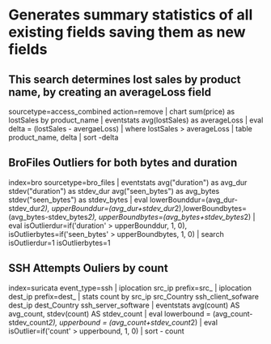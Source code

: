 # Generates summary statistics of all existing fields saving them as new fields

## This search determines lost sales by product name, by creating an averageLoss field
sourcetype=access_combined action=remove
| chart sum(price) as lostSales by product_name
| eventstats avg(lostSales) as averageLoss
| eval delta = (lostSales - avergaeLoss)
| where lostSales > averageLoss
| table product_name, delta
| sort -delta

## BroFiles Outliers for both bytes and duration
index=bro sourcetype=bro_files 
| eventstats avg("duration") as avg_dur stdev("duration") as stdev_dur avg("seen_bytes") as avg_bytes stdev("seen_bytes") as stdev_bytes 
| eval lowerBounddur=(avg_dur-stdev_dur*2), upperBounddur=(avg_dur+stdev_dur*2),lowerBoundbytes=(avg_bytes-stdev_bytes*2), upperBoundbytes=(avg_bytes+stdev_bytes*2)
| eval isOutlierdur=if('duration' > upperBounddur, 1, 0), isOutlierbytes=if('seen_bytes' > upperBoundbytes, 1, 0)
| search isOutlierdur=1 isOutlierbytes=1


## SSH Attempts Ouliers by count
index=suricata event_type=ssh 
| iplocation src_ip prefix=src_ 
| iplocation dest_ip prefix=dest_ 
| stats count by src_ip src_Country ssh_client_sofware dest_ip dest_Country ssh_server_software 
| eventstats  avg(count) AS avg_count, stdev(count) AS stdev_count 
| eval lowerbound = (avg_count-stdev_count*2), upperbound = (avg_count+stdev_count*2) 
| eval isOutlier=if('count' > upperbound, 1, 0) | sort - count